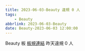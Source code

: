 ```yaml
---
title: 2023-06-03-Beauty 違規 0 人
tags:
    - Beauty
abbrlink: 2023-06-03-Beauty
date: Beauty-2023-06-03 12:00:00
---
```

Beauty 板 [板規連結](https://www.ptt.cc/bbs/Beauty/M.1630069980.A.84B.html)
昨天違規 0 人
